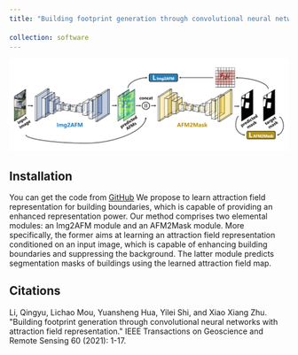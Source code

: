 ```yaml
---
title: "Building footprint generation through convolutional neural networks with attraction field representation"

collection: software
---
```

<img src='afm.png'><br/>


## Installation
You can get the code from [GitHub](https://github.com/lqycrystal/AFM_building)
We propose to learn attraction field representation for building boundaries, which is capable of providing an enhanced representation power. Our method comprises two elemental modules: an Img2AFM module and an AFM2Mask module. More specifically, the former aims at learning an attraction field representation conditioned on an input image, which is capable of enhancing building boundaries and suppressing the background. The latter module predicts segmentation masks of buildings using the learned attraction field map. 


## Citations

Li, Qingyu, Lichao Mou, Yuansheng Hua, Yilei Shi, and Xiao Xiang Zhu. "Building footprint generation through convolutional neural networks with attraction field representation." IEEE Transactions on Geoscience and Remote Sensing 60 (2021): 1-17. 
